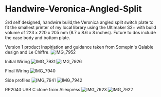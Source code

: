 # Handwire-Veronica-Angled-Split
3rd self designed, handwire build,the Veronica angled split switch plate to fit the smallest printer of my local library using the Ultimaker S2+ with build volume of 223 x 220 x 205 mm (8.7 x 8.6 x 8 inches).
Future to dos include the case body and bottom plate.

Version 1 product
Inspiriation and guidance taken from Somepin's Qalable design and Le Chiffre.
![IMG_7952](https://user-images.githubusercontent.com/118025702/219560869-a609d9ca-855e-4f66-b268-4fde9991009b.JPG)

Initial Wiring
![IMG_7931](https://user-images.githubusercontent.com/118025702/219561557-4aaceeeb-eecc-4a88-ac66-22e60486c6b1.JPG)
![IMG_7926](https://user-images.githubusercontent.com/118025702/219561583-19a702ba-72dc-454c-8089-fe4982687dad.JPG)

Final Wiring
![IMG_7940](https://user-images.githubusercontent.com/118025702/219561696-e78f4b0b-04dd-428f-83ea-99a302c1c652.JPG)

Side profiles
![IMG_7941](https://user-images.githubusercontent.com/118025702/219561737-b08a9ff5-377b-4e82-86ca-bd193688d621.JPG)
![IMG_7942](https://user-images.githubusercontent.com/118025702/219561751-ec230903-46e7-426a-a106-adebfebb7e3c.JPG)

RP2040 USB C clone from Aliexpress
![IMG_7923](https://user-images.githubusercontent.com/118025702/219561839-f1d91f51-ee37-49ae-9b01-2c628c651c12.JPG)
![IMG_7922](https://user-images.githubusercontent.com/118025702/219561843-dac0b644-f975-48d7-b6a4-b9ef1bdc3a99.JPG)
